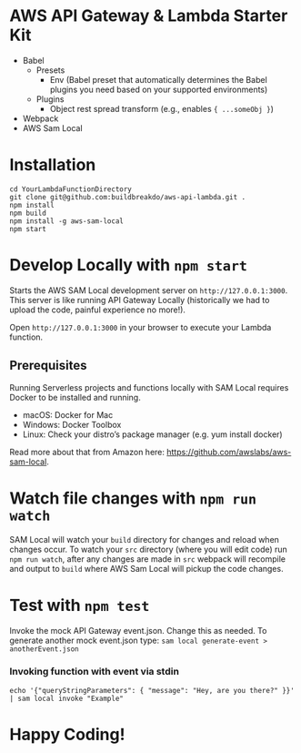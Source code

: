 # AWS API Gateway & Lambda Starter Kit
- Babel
  - Presets
    - Env (Babel preset that automatically determines the Babel plugins you need based on your supported environments)
  - Plugins
    - Object rest spread transform (e.g., enables `{ ...someObj }`)
- Webpack
- AWS Sam Local

# Installation
```
cd YourLambdaFunctionDirectory
git clone git@github.com:buildbreakdo/aws-api-lambda.git .
npm install
npm build
npm install -g aws-sam-local
npm start
```

# Develop Locally with `npm start`
Starts the AWS SAM Local development server on `http://127.0.0.1:3000`. This server is like running API Gateway Locally (historically we had to upload the code, painful experience no more!). 

Open `http://127.0.0.1:3000` in your browser to execute your Lambda function.

## Prerequisites
Running Serverless projects and functions locally with SAM Local requires Docker to be installed and running. 
- macOS: Docker for Mac
- Windows: Docker Toolbox
- Linux: Check your distro’s package manager (e.g. yum install docker)

Read more about that from Amazon here: https://github.com/awslabs/aws-sam-local. 


# Watch file changes with `npm run watch`
SAM Local will watch your `build` directory for changes and reload when changes occur. To watch your `src` directory (where you will edit code) run `npm run watch`, after any changes are made in `src` webpack will recompile and output to `build` where AWS Sam Local will pickup the code changes. 

# Test with `npm test`
Invoke the mock API Gateway event.json. Change this as needed. To generate another mock event.json type: `sam local generate-event > anotherEvent.json`

### Invoking function with event via stdin
`echo '{"queryStringParameters": { "message": "Hey, are you there?" }}' | sam local invoke "Example"`

# Happy Coding!
